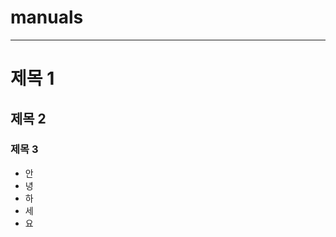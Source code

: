# manuals
-----

# 제목 1
## 제목 2
### 제목 3

<ul>
  <li>안</li>
  <li>녕</li>
  <li>하</li>
  <li>세</li>
  <li>요</li>
</ul>
